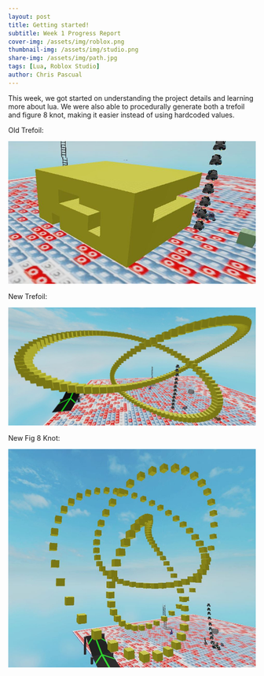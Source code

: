 ```yaml
---
layout: post
title: Getting started!
subtitle: Week 1 Progress Report
cover-img: /assets/img/roblox.png
thumbnail-img: /assets/img/studio.png
share-img: /assets/img/path.jpg
tags: [Lua, Roblox Studio]
author: Chris Pascual
---
```


This week, we got started on understanding the project details and learning more about lua.
We were also able to procedurally generate both a trefoil and figure 8 knot, making it
easier instead of using hardcoded values.

Old Trefoil: 

<img src="/assets/img/oldtrefoil1.JPG" alt="oldtrefoil">

New Trefoil:

<img src="/assets/img/newtrefoil.JPG" alt="newtrefoil">

New Fig 8 Knot:

<img src="/assets/img/newfig8.JPG" alt="newfig8">